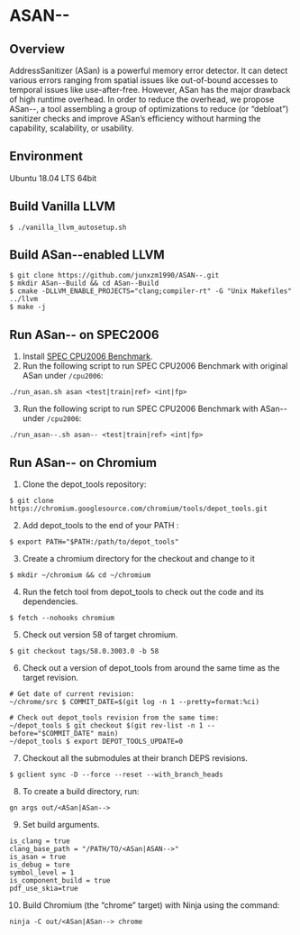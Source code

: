 # ASAN--

## Overview
AddressSanitizer (ASan) is a powerful memory error detector. It can detect various errors ranging from spatial issues like out-of-bound accesses to temporal issues like use-after-free. However, ASan has the major drawback of high runtime overhead. In order to reduce the overhead, we propose ASan--, a tool assembling a group of optimizations to reduce (or “debloat”) sanitizer checks and improve ASan’s efficiency without harming the capability, scalability, or usability.

## Environment
Ubuntu 18.04 LTS 64bit

## Build Vanilla LLVM
```
$ ./vanilla_llvm_autosetup.sh
```

## Build ASan--enabled LLVM
```
$ git clone https://github.com/junxzm1990/ASAN--.git
$ mkdir ASan--Build && cd ASan--Build
$ cmake -DLLVM_ENABLE_PROJECTS="clang;compiler-rt" -G "Unix Makefiles" ../llvm
$ make -j
```

## Run ASan-- on SPEC2006
1. Install [SPEC CPU2006 Benchmark](https://www.spec.org/cpu2006/).
2. Run the following script to run SPEC CPU2006 Benchmark with original ASan under `/cpu2006`:
```
./run_asan.sh asan <test|train|ref> <int|fp>
```
3. Run the following script to run SPEC CPU2006 Benchmark with ASan-- under `/cpu2006`:
```
./run_asan--.sh asan-- <test|train|ref> <int|fp>
```

## Run ASan-- on Chromium
1. Clone the depot_tools repository:
```
$ git clone https://chromium.googlesource.com/chromium/tools/depot_tools.git
```
2. Add depot_tools to the end of your PATH :
```
$ export PATH="$PATH:/path/to/depot_tools"
```
3. Create a chromium directory for the checkout and change to it
```
$ mkdir ~/chromium && cd ~/chromium
```
4. Run the fetch tool from depot_tools to check out the code and its dependencies.
```
$ fetch --nohooks chromium
```
5. Check out version 58 of target chromium.
```
$ git checkout tags/58.0.3003.0 -b 58
```
6. Check out a version of depot_tools from around the same time as the target revision.
```
# Get date of current revision:
~/chrome/src $ COMMIT_DATE=$(git log -n 1 --pretty=format:%ci)

# Check out depot_tools revision from the same time:
~/depot_tools $ git checkout $(git rev-list -n 1 --before="$COMMIT_DATE" main)
~/depot_tools $ export DEPOT_TOOLS_UPDATE=0
```
7. Checkout all the submodules at their branch DEPS revisions.
```
$ gclient sync -D --force --reset --with_branch_heads
```
8. To create a build directory, run:
```
gn args out/<ASan|ASan-->
```
9. Set build arguments.
```
is_clang = true
clang_base_path = "/PATH/TO/<ASan|ASAN-->"
is_asan = true
is_debug = ture
symbol_level = 1
is_component_build = true
pdf_use_skia=true
```
10. Build Chromium (the “chrome” target) with Ninja using the command:
```
ninja -C out/<ASan|ASan--> chrome
```
